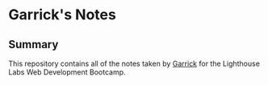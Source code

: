 # Garrick's Notes

## Summary
This repository contains all of the notes taken by [Garrick](https://github.com/garrickhenne) for the Lighthouse Labs Web Development Bootcamp.